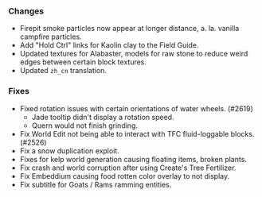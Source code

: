 ### Changes

- Firepit smoke particles now appear at longer distance, a. la. vanilla campfire particles.
- Add "Hold Ctrl" links for Kaolin clay to the Field Guide.
- Updated textures for Alabaster, models for raw stone to reduce weird edges between certain block textures.
- Updated `zh_cn` translation.

### Fixes

- Fixed rotation issues with certain orientations of water wheels. (#2619)
  - Jade tooltip didn't display a rotation speed.
  - Quern would not finish grinding.
- Fix World Edit not being able to interact with TFC fluid-loggable blocks. (#2526)
- Fix a snow duplication exploit.
- Fixes for kelp world generation causing floating items, broken plants.
- Fix crash and world corruption after using Create's Tree Fertilizer.
- Fix Embeddium causing food rotten color overlay to not display.
- Fix subtitle for Goats / Rams ramming entities.